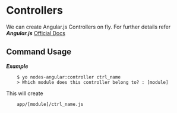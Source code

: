 Controllers
============
We can create Angular.js Controllers on fly. For further details refer ***Angular.js*** 
[Official Docs](http://docs.angularjs.org/guide/controller)



Command Usage
-------    

***Example***

```
    $ yo nodes-angular:controller ctrl_name
    > Which module does this controller belong to? : [module]
```

This will create

```
    app/[module]/ctrl_name.js
```

